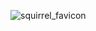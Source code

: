 ![squirrel_favicon](https://user-images.githubusercontent.com/88065866/127246967-e762dc5b-1e4f-4055-a2b9-fd259131556a.png)
